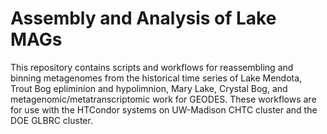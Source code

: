 # Assembly and Analysis of Lake MAGs

This repository contains scripts and workflows for reassembling and binning metagenomes from the historical time series of Lake Mendota, Trout Bog epliminion and hypolimnion, Mary Lake, Crystal Bog, and metagenomic/metatranscriptomic work for GEODES. These workflows are for use with the HTCondor systems on UW-Madison CHTC cluster and the DOE GLBRC cluster.